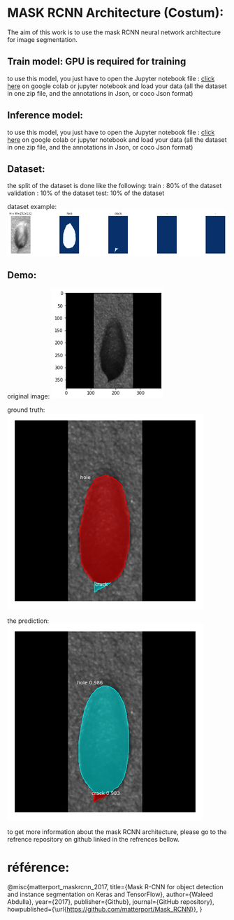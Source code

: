 # MASK RCNN Architecture (Costum):
The aim of this work is to use the mask RCNN neural network architecture for image segmentation. 

## Train model:  GPU is required for training
to use this model, you just have to open the Jupyter notebook file : 
[click here](https://github.com/Koussailakadi/Mask_RCNN/blob/main/Train_Demo_Mask_RCNN.ipynb) on google colab or jupyter notebook and load your data (all the dataset in one  zip file, and the annotations in Json, or coco Json format)

## Inference model: 
to use this model, you just have to open the Jupyter notebook file : 
[click here](https://github.com/Koussailakadi/Mask_RCNN/blob/main/Inference_Demo_Mask_RCNN.ipynb) on google colab or jupyter notebook and load your data (all the dataset in one  zip file, and the annotations in Json, or coco Json format)

## Dataset: 
the split of the dataset is done like the following: 
train : 80% of the dataset 
validation : 10% of the dataset
test: 10% of the dataset 

dataset example: 
![alt text](https://github.com/Koussailakadi/Mask_RCNN/blob/main/img/train_images.png)

## Demo:
original image:
![alt text](https://github.com/Koussailakadi/Mask_RCNN/blob/main/img/original_image.png)

ground truth: 
![alt text](https://github.com/Koussailakadi/Mask_RCNN/blob/main/img/ground_truth_image.png)
 
the prediction:
![alt text](https://github.com/Koussailakadi/Mask_RCNN/blob/main/img/predicted_image.png)



to get more information about the mask RCNN architecture, please go to the refrence repository on github linked in the refrences bellow. 
# référence:
@misc{matterport_maskrcnn_2017,
  title={Mask R-CNN for object detection and instance segmentation on Keras and TensorFlow},
  author={Waleed Abdulla},
  year={2017},
  publisher={Github},
  journal={GitHub repository},
  howpublished={\url{https://github.com/matterport/Mask_RCNN}},
}